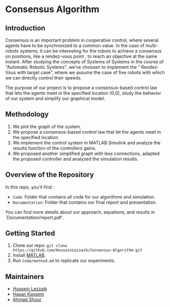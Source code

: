 # Consensus Algorithm

## Introduction
Consensus is an important problem in cooperative control, where several agents have to be synchronized to a common value. In the case of multi-robots systems, it can be interesting for the robots to achieve a consensus on positions, like a rendez-vous point , to reach an objective at the same instant. After studying the concepts of Systems of Systems in the course of "Automatic Robotic Systems", we’ve choosen to implement the ” Rendez-Vous with target case”, where we assume the case of five robots with which we can directly control their speeds.

The purpose of our project is to propose a consensus-based control law that lets the agents meet in the specified location (0,0), study the behavior of our system and simplify our graphical model.

## Methodology
1.  We plot the graph of the system.
2.  We propose a consensus-based control law that let the agents meet in the specified location.
3.  We implement the control system in MATLAB Simulink and analyze the results function of the controllers gains.
4.  We proposed another simplified graph with less connections, adapted the proposed controller and analyzed the simulation results.

## Overview of the Repository
In this repo, you'll find :
* `Code`: Folder that contains all code for our algorithms and simulation.
* `Documentation`: Folder that contains our final report and presentation.

You can find more details about our approach, equations, and results in `Documentation/report.pdf'.

## Getting Started
1.  Clone our repo: `git clone https://github.com/HusseinLezzaik/Consensus-Algorithm.git`
2.  Install [MATLAB](https://fr.mathworks.com/products/matlab-online.html).
3.  Run `Code/method.md` to replicate our experiments.


## Maintainers
* [Hussein Lezzaik](www.husseinlezzaik.com)
* [Hasan Kassem](https://www.linkedin.com/in/hasan-kassem-02625119b/)
* [Ahmad Shour](https://www.linkedin.com/in/ahmad-shour-1531371a8/)

